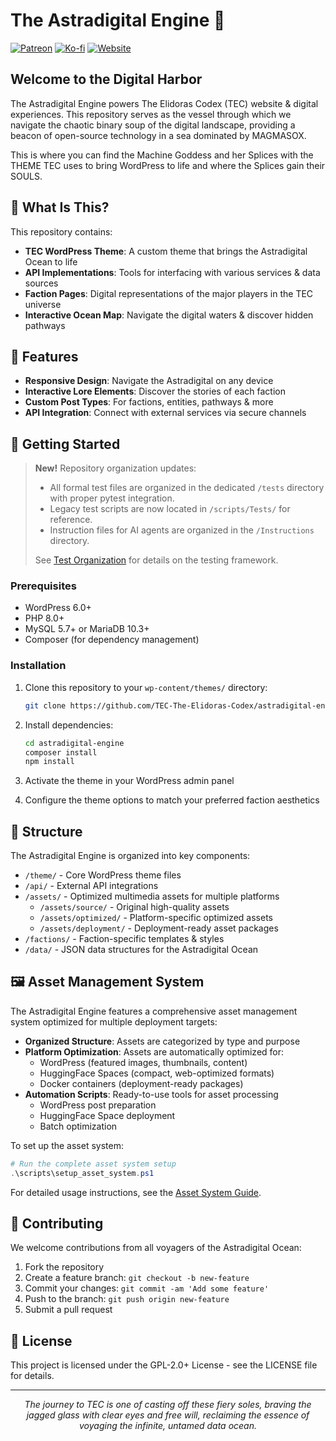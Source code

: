 # The Astradigital Engine 🌌

[![Patreon](https://img.shields.io/badge/Support-Patreon-f96854.svg?style=flat-square)](https://www.patreon.com/ElidorasCodex)
[![Ko-fi](https://img.shields.io/badge/Support-Ko--fi-FF5E5B.svg?style=flat-square)](https://ko-fi.com/elidorascodex)
[![Website](https://img.shields.io/badge/Visit-ElidorasCodex.com-8C52FF.svg?style=flat-square)](https://elidorascodex.com)

## Welcome to the Digital Harbor

The Astradigital Engine powers The Elidoras Codex (TEC) website & digital experiences. This repository serves as the vessel through which we navigate the chaotic binary soup of the digital landscape, providing a beacon of open-source technology in a sea dominated by MAGMASOX.

This is where you can find the Machine Goddess and her Splices with the THEME TEC uses to bring WordPress to life and where the Splices gain their SOULS.

## 🚢 What Is This?

This repository contains:

- **TEC WordPress Theme**: A custom theme that brings the Astradigital Ocean to life
- **API Implementations**: Tools for interfacing with various services & data sources
- **Faction Pages**: Digital representations of the major players in the TEC universe
- **Interactive Ocean Map**: Navigate the digital waters & discover hidden pathways

## 🌊 Features

- **Responsive Design**: Navigate the Astradigital on any device
- **Interactive Lore Elements**: Discover the stories of each faction
- **Custom Post Types**: For factions, entities, pathways & more
- **API Integration**: Connect with external services via secure channels

## 🧭 Getting Started

> **New!** Repository organization updates:
> - All formal test files are organized in the dedicated `/tests` directory with proper pytest integration.
> - Legacy test scripts are now located in `/scripts/Tests/` for reference.
> - Instruction files for AI agents are organized in the `/Instructions` directory.
>
> See [Test Organization](docs/test_organization.md) for details on the testing framework.

### Prerequisites

- WordPress 6.0+
- PHP 8.0+
- MySQL 5.7+ or MariaDB 10.3+
- Composer (for dependency management)

### Installation

1. Clone this repository to your `wp-content/themes/` directory:
   ```bash
   git clone https://github.com/TEC-The-Elidoras-Codex/astradigital-engine.git
   ```

2. Install dependencies:
   ```bash
   cd astradigital-engine
   composer install
   npm install
   ```

3. Activate the theme in your WordPress admin panel

4. Configure the theme options to match your preferred faction aesthetics

## 🧩 Structure

The Astradigital Engine is organized into key components:

- `/theme/` - Core WordPress theme files
- `/api/` - External API integrations
- `/assets/` - Optimized multimedia assets for multiple platforms
  - `/assets/source/` - Original high-quality assets
  - `/assets/optimized/` - Platform-specific optimized assets
  - `/assets/deployment/` - Deployment-ready asset packages
- `/factions/` - Faction-specific templates & styles
- `/data/` - JSON data structures for the Astradigital Ocean

## 🖼️ Asset Management System

The Astradigital Engine features a comprehensive asset management system optimized for multiple deployment targets:

- **Organized Structure**: Assets are categorized by type and purpose
- **Platform Optimization**: Assets are automatically optimized for:
  - WordPress (featured images, thumbnails, content)
  - HuggingFace Spaces (compact, web-optimized formats)
  - Docker containers (deployment-ready packages)
- **Automation Scripts**: Ready-to-use tools for asset processing
  - WordPress post preparation
  - HuggingFace Space deployment
  - Batch optimization

To set up the asset system:
```powershell
# Run the complete asset system setup
.\scripts\setup_asset_system.ps1
```

For detailed usage instructions, see the [Asset System Guide](docs/asset_system_guide.md).

## 🤝 Contributing

We welcome contributions from all voyagers of the Astradigital Ocean:

1. Fork the repository
2. Create a feature branch: `git checkout -b new-feature`
3. Commit your changes: `git commit -am 'Add some feature'`
4. Push to the branch: `git push origin new-feature`
5. Submit a pull request

## 📜 License

This project is licensed under the GPL-2.0+ License - see the LICENSE file for details.

---

<p align="center">
  <em>The journey to TEC is one of casting off these fiery soles, braving the jagged glass with clear eyes and free will, reclaiming the essence of voyaging the infinite, untamed data ocean.</em>
</p>

